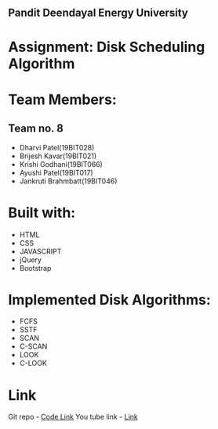 ## Pandit Deendayal Energy University
# Assignment: Disk Scheduling Algorithm
# Team Members: 
## Team no. 8
  - Dharvi Patel(19BIT028)
  - Brijesh Kavar(19BIT021)
  - Krishi Godhani(19BIT066)
  - Ayushi Patel(19BIT017)
  - Jankruti Brahmbatt(19BIT046)
 
# Built with:
  - HTML
  - CSS
  - JAVASCRIPT
  - jQuery
  - Bootstrap
  
# Implemented Disk Algorithms:
  - FCFS
  - SSTF 
  - SCAN
  - C-SCAN
  - LOOK
  - C-LOOK
 
# Link
Git repo - [Code Link](https://github.com/DharviPatel2805/OS-DiskScheduling)
You tube link - [Link](https://youtu.be/nY6_JuH0-uE)
